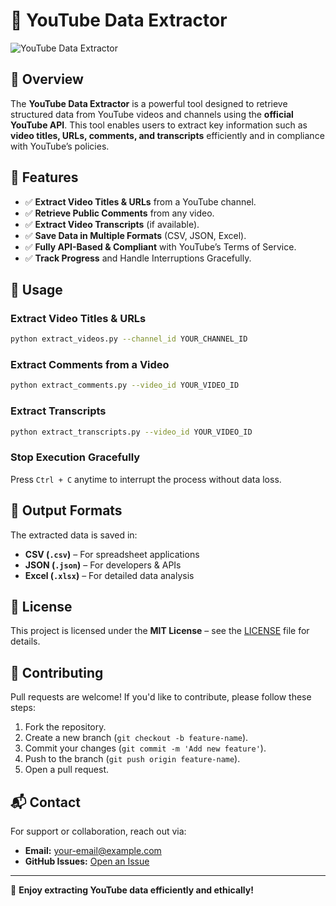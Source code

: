 # 📌 YouTube Data Extractor

![YouTube Data Extractor](https://your-image-link.com)

## 🎯 Overview
The **YouTube Data Extractor** is a powerful tool designed to retrieve structured data from YouTube videos and channels using the **official YouTube API**. This tool enables users to extract key information such as **video titles, URLs, comments, and transcripts** efficiently and in compliance with YouTube’s policies.

## 🚀 Features
- ✅ **Extract Video Titles & URLs** from a YouTube channel.
- ✅ **Retrieve Public Comments** from any video.
- ✅ **Extract Video Transcripts** (if available).
- ✅ **Save Data in Multiple Formats** (CSV, JSON, Excel).
- ✅ **Fully API-Based & Compliant** with YouTube’s Terms of Service.
- ✅ **Track Progress** and Handle Interruptions Gracefully.

## 🏃 Usage
### Extract Video Titles & URLs
```bash
python extract_videos.py --channel_id YOUR_CHANNEL_ID
```

### Extract Comments from a Video
```bash
python extract_comments.py --video_id YOUR_VIDEO_ID
```

### Extract Transcripts
```bash
python extract_transcripts.py --video_id YOUR_VIDEO_ID
```

### Stop Execution Gracefully
Press `Ctrl + C` anytime to interrupt the process without data loss.

## 📂 Output Formats
The extracted data is saved in:
- **CSV (`.csv`)** – For spreadsheet applications
- **JSON (`.json`)** – For developers & APIs
- **Excel (`.xlsx`)** – For detailed data analysis

## 📜 License
This project is licensed under the **MIT License** – see the [LICENSE](LICENSE) file for details.

## 🤝 Contributing
Pull requests are welcome! If you'd like to contribute, please follow these steps:
1. Fork the repository.
2. Create a new branch (`git checkout -b feature-name`).
3. Commit your changes (`git commit -m 'Add new feature'`).
4. Push to the branch (`git push origin feature-name`).
5. Open a pull request.

## 📬 Contact
For support or collaboration, reach out via:
- **Email:** your-email@example.com
- **GitHub Issues:** [Open an Issue](https://github.com/your-username/youtube-data-extractor/issues)

---

🚀 **Enjoy extracting YouTube data efficiently and ethically!**
 
